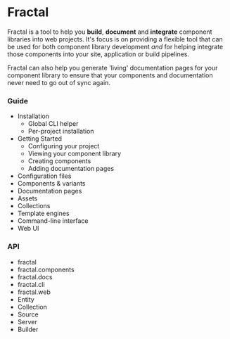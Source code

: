 # Fractal

Fractal is a tool to help you **build**, **document** and **integrate** component libraries into web projects. It's focus is on providing a flexible tool that can be used for both component library development _and_ for helping integrate those components into your site, application or build pipelines.

Fractal can also help you generate 'living' documentation pages for your component library to ensure that your components and documentation never need to go out of sync again.

### Guide
- Installation
  - Global CLI helper
  - Per-project installation
- Getting Started
  - Configuring your project
  - Viewing your component library
  - Creating components
  - Adding documentation pages
- Configuration files
- Components & variants
- Documentation pages
- Assets
- Collections
- Template engines
- Command-line interface
- Web UI


### API

- fractal
- fractal.components
- fractal.docs
- fractal.cli
- fractal.web
- Entity
- Collection
- Source
- Server
- Builder